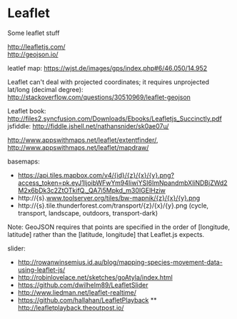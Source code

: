 # Leaflet
Some leaflet stuff


http://leafletjs.com/<br/>
http://geojson.io/

leatlef map: https://wjst.de/images/gps/index.php#6/46.050/14.952

Leaflet can't deal with projected coordinates; it requires unprojected lat/long (decimal degree): http://stackoverflow.com/questions/30510969/leaflet-geojson

Leaflet book: http://files2.syncfusion.com/Downloads/Ebooks/Leafletjs_Succinctly.pdf
jsfiddle: http://fiddle.jshell.net/nathansnider/sk0ae07u/

http://www.appswithmaps.net/leaflet/extentfinder/, http://www.appswithmaps.net/leaflet/mapdraw/


basemaps:
* https://api.tiles.mapbox.com/v4/{id}/{z}/{x}/{y}.png?access_token=pk.eyJ1IjoibWFwYm94IiwiYSI6ImNpandmbXliNDBjZWd2M2x6bDk3c2ZtOTkifQ._QA7i5Mpkd_m30IGElHziw
* http://{s}.www.toolserver.org/tiles/bw-mapnik/{z}/{x}/{y}.png
* http://{s}.tile.thunderforest.com/transport/{z}/{x}/{y}.png (cycle, transport, landscape, outdoors, transport-dark)


Note: GeoJSON requires that points are specified in the order of [longitude, latitude] rather than the [latitude, longitude] that Leaflet.js expects.

slider:
* http://rowanwinsemius.id.au/blog/mapping-species-movement-data-using-leaflet-js/
* http://robinlovelace.net/sketches/goAtyla/index.html
* https://github.com/dwilhelm89/LeafletSlider
* http://www.liedman.net/leaflet-realtime/
* https://github.com/hallahan/LeafletPlayback
** http://leafletplayback.theoutpost.io/
